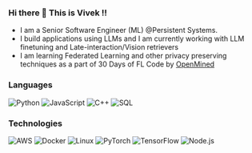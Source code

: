 ### Hi there 👋 This is Vivek !!

<!--
**VivekSil/VivekSil** is a ✨ _special_ ✨ repository because its `README.md` (this file) appears on your GitHub profile.

Here are some ideas to get you started:
-->


- I am a Senior Software Engineer (ML) @Persistent Systems. 
- I build applications using LLMs and I am currently working with LLM finetuning and Late-interaction/Vision retrievers
- I am learning Federated Learning and other privacy preserving techniques as a part of 30 Days of FL Code by [OpenMined](https://info.openmined.org/30daysofflcode)

### Languages

![Python](https://img.shields.io/badge/-Python-000?&logo=Python)
![JavaScript](https://img.shields.io/badge/-JavaScript-000?&logo=JavaScript)
![C++](https://img.shields.io/badge/-C++-000?&logo=c%2b%2b&logoColor=00599C)
![SQL](https://img.shields.io/badge/-SQL-000?&logo=MySQL)


### Technologies

![AWS](https://img.shields.io/badge/-AWS-000?&logo=Amazon-AWS&logoColor=F90)
![Docker](https://img.shields.io/badge/-Docker-000?&logo=Docker)
![Linux](https://img.shields.io/badge/-Linux-000?&logo=Linux)
![PyTorch](https://img.shields.io/badge/-PyTorch-000?&logo=PyTorch)
![TensorFlow](https://img.shields.io/badge/-TensorFlow-000?&logo=TensorFlow)
![Node.js](https://img.shields.io/badge/-Node.js-000?&logo=node.js)
